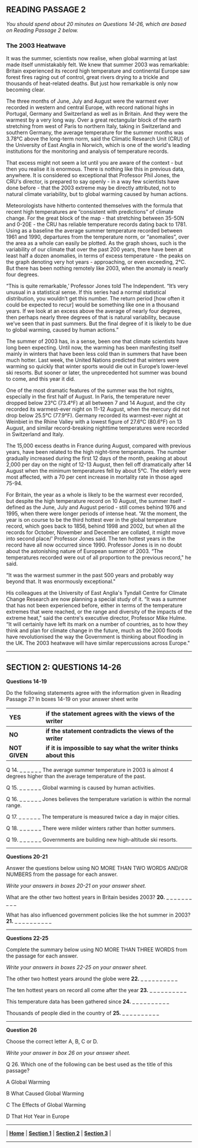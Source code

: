 ## READING PASSAGE 2

*You should spend about 20 minutes on Questions 14-26, which are based on Reading Passage 2 below.*

### The 2003 Heatwave

It was the summer, scientists now realise, when global warming at last made itself unmistakably felt. We knew that summer 2003 was remarkable: Britain experienced its record high temperature and continental Europe saw forest fires raging out of control, great rivers drying to a trickle and thousands of heat-related deaths. But just how remarkable is only now becoming clear.  

The three months of June, July and August were the warmest ever recorded in western and central Europe, with record national highs in Portugal, Germany and Switzerland as well as in Britain. And they were the warmest by a very long way. Over a great rectangular block of the earth stretching from west of Paris to northern Italy, taking in Switzerland and southern Germany, the average temperature for the summer months was 3.78°C above the long-term norm, said the Climatic Research Unit (CRU) of the University of East Anglia in Norwich, which is one of the world's leading institutions for the monitoring and analysis of temperature records.  

That excess might not seem a lot until you are aware of the context - but then you realise it is enormous. There is nothing like this in previous data, anywhere. It is considered so exceptional that Professor Phil Jones, the CRU's director, is prepared to say openly - in a way few scientists have done before - that the 2003 extreme may be directly attributed, not to natural climate variability, but to global warming caused by human actions.  

Meteorologists have hitherto contented themselves with the formula that recent high temperatures are “consistent with predictions” of climate change. For the great block of the map - that stretching between 35-50N and 0-20E - the CRU has reliable temperature records dating back to 1781. Using as a baseline the average summer temperature recorded between 1961 and 1990, departures from the temperature norm, or “anomalies”, over the area as a whole can easily be plotted. As the graph shows, such is the variability of our climate that over the past 200 years, there have been at least half a dozen anomalies, in terms of excess temperature - the peaks on the graph denoting very hot years - approaching, or even exceeding, 2°C. But there has been nothing remotely like 2003, when the anomaly is nearly four degrees.  

“This is quite remarkable,’ Professor Jones told The Independent. “It’s very unusual in a statistical sense. If this series had a normal statistical distribution, you wouldn’t get this number. The return period [how often it could be expected to recur] would be something like one in a thousand years. If we look at an excess above the average of nearly four degrees, then perhaps nearly three degrees of that is natural variability, because we’ve seen that in past summers. But the final degree of it is likely to be due to global warming, caused by human actions.”  

The summer of 2003 has, in a sense, been one that climate scientists have long been expecting. Until now, the warming has been manifesting itself mainly in winters that have been less cold than in summers that have been much hotter. Last week, the United Nations predicted that winters were warming so quickly that winter sports would die out in Europe’s lower-level ski resorts. But sooner or later, the unprecedented hot summer was bound to come, and this year it did.  

One of the most dramatic features of the summer was the hot nights, especially in the first half of August. In Paris, the temperature never dropped below 23°C (73.4°F) at all between 7 and 14 August, and the city recorded its warmest-ever night on 11-12 August, when the mercury did not drop below 25.5°C (77.9°F). Germany recorded its warmest-ever night at Weinbiet in the Rhine Valley with a lowest figure of 27.6°C (80.6°F) on 13 August, and similar record-breaking nighttime temperatures were recorded in Switzerland and Italy.  

The 15,000 excess deaths in France during August, compared with previous years, have been related to the high night-time temperatures. The number gradually increased during the first 12 days of the month, peaking at about 2,000 per day on the night of 12-13 August, then fell off dramatically after 14 August when the minimum temperatures fell by about 5°C. The elderly were most affected, with a 70 per cent increase in mortality rate in those aged 75-94.  

For Britain, the year as a whole is likely to be the warmest ever recorded, but despite the high temperature record on 10 August, the summer itself - defined as the June, July and August period - still comes behind 1976 and 1995, when there were longer periods of intense heat. “At the moment, the year is on course to be the third hottest ever in the global temperature record, which goes back to 1856, behind 1998 and 2002, but when all the records for October, November and December are collated, it might move into second place/' Professor Jones said. The ten hottest years in the record have all now occurred since 1990. Professor Jones is in no doubt about the astonishing nature of European summer of 2003. “The temperatures recorded were out of all proportion to the previous record," he said.   

“It was the warmest summer in the past 500 years and probably way beyond that. It was enormously exceptional."  

His colleagues at the University of East Anglia's Tyndall Centre for Climate Change Research are now planning a special study of it. “It was a summer that has not been experienced before, either in terms of the temperature extremes that were reached, or the range and diversity of the impacts of the extreme heat," said the centre's executive director, Professor Mike Hulme.
“It will certainly have left its mark on a number of countries, as to how they think and plan for climate change in the future, much as the 2000 floods have revolutionised the way the Government is thinking about flooding in the UK. The 2003 heatwave will have similar repercussions across Europe."

---

## SECTION 2: QUESTIONS 14-26

**Questions 14-19**

Do the following statements agree with the information given in Reading Passage 2? In boxes 14-19 on your answer sheet write

| YES           | if the statement agrees with the views of the writer             |
|:--------------|:-----------------------------------------------------------------|
| **NO**        | **if the statement contradicts the views of the writer**         |
| **NOT GIVEN** | **if it is impossible to say what the writer thinks about this** |

Q 14. _ _ _ _ _ _ The average summer temperature in 2003 is almost 4 degrees higher than the average temperature of the past.  

Q 15. _ _ _ _ _ _ Global warming is caused by human activities.  

Q 16. _ _ _ _ _ _ Jones believes the temperature variation is within the normal range.  

Q 17. _ _ _ _ _ _ The temperature is measured twice a day in major cities.  

Q 18. _ _ _ _ _ _ There were milder winters rather than hotter summers.  

Q 19. _ _ _ _ _ _ Governments are building new high-altitude ski resorts.

---

**Questions 20-21**


Answer the questions below using NO MORE THAN TWO WORDS AND/OR NUMBERS from the passage for each answer.  

*Write your answers in boxes 20-21 on your answer sheet.*


What are the other two hottest years in Britain besides 2003? **20.** _ _ _ _ _ _ _ _ _ _

What has also influenced government policies like the hot summer in 2003? **21.** _ _ _ _ _ _ _ _ _ _

---

**Questions 22-25**

Complete the summary below using NO MORE THAN THREE WORDS from the passage for each answer.

*Write your answers in boxes 22-25 on your answer sheet.*

The other two hottest years around the globe were **22.** _ _ _ _ _ _ _ _ _ _

The ten hottest years on record all come after the year **23.** _ _ _ _ _ _ _ _ _ _

This temperature data has been gathered since **24.** _ _ _ _ _ _ _ _ _ _

Thousands of people died in the country of **25.** _ _ _ _ _ _ _ _ _ _

---

**Question 26**

Choose the correct letter A, B, C or D.  

*Write your answer in box 26 on your answer sheet.*

Q 26. Which one of the following can be best used as the title of this passage?

A Global Warming  

B What Caused Global Warming  

C The Effects of Global Warming  

D That Hot Year in Europe



---

| **[Home](1.md)** | **[Section 1](Section_1.md)** | **[Section 2](Section_2.md)** | **[Section 3](Section_3.md)** |

---
